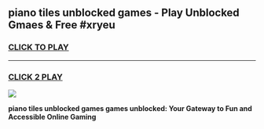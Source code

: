 
## piano tiles unblocked games - Play Unblocked Gmaes & Free #xryeu
<h3>
<a href="https://news.freeplayer.one?title=piano_tiles_unblocked_games&ref=24F">CLICK TO PLAY</a></h3>
<hr>

<h3>
<a href="https://news.freeplayer.one?title=piano_tiles_unblocked_games&ref=24F">CLICK 2 PLAY</a>
  
</h3>

<a href="https://news.freeplayer.one?title=piano_tiles_unblocked_games&ref=24F/"><img src="https://clearcache.store/games.png"></a>


**piano tiles unblocked games games unblocked: Your Gateway to Fun and Accessible Online Gaming**
